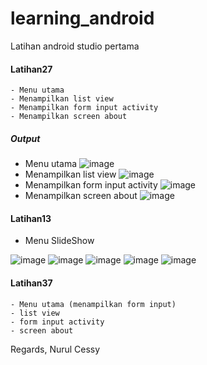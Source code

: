 # learning_android
Latihan android studio pertama

#### Latihan27
	- Menu utama 
	- Menampilkan list view 
	- Menampilkan form input activity
	- Menampilkan screen about
 ##### Output
 - Menu utama
 ![image](https://github.com/cessyzulma/learning_android/assets/63056833/aa09ce81-1bb0-4642-a041-7dec2d04a2ec)
 - Menampilkan list view
 ![image](https://github.com/cessyzulma/learning_android/assets/63056833/da64aa1f-5a4a-4858-a221-4f8fa33fbede) 
 - Menampilkan form input activity
 ![image](https://github.com/cessyzulma/learning_android/assets/63056833/725835ae-ab6b-4941-8127-a0e642b88564)
 - Menampilkan screen about
 ![image](https://github.com/cessyzulma/learning_android/assets/63056833/96b76d3d-2efb-47e6-9f10-dae8436e169d)


	
#### Latihan13
- Menu SlideShow
   
![image](https://github.com/cessyzulma/learning_android/assets/63056833/f1cd8040-4d46-4004-aa07-ab7dfed2fcb5) ![image](https://github.com/cessyzulma/learning_android/assets/63056833/91b1ac4e-8bea-4d93-b1db-a3abd785b35a)
![image](https://github.com/cessyzulma/learning_android/assets/63056833/63497b98-450b-40c6-8370-65d247ab5cd8) ![image](https://github.com/cessyzulma/learning_android/assets/63056833/24117a56-d0c8-4953-b503-ede28691ce32) ![image](https://github.com/cessyzulma/learning_android/assets/63056833/7006bcd3-e421-417d-a4b5-54407e3e197e)

#### Latihan37
	- Menu utama (menampilkan form input)
	- list view
	- form input activity
	- screen about
	

Regards,
Nurul Cessy
